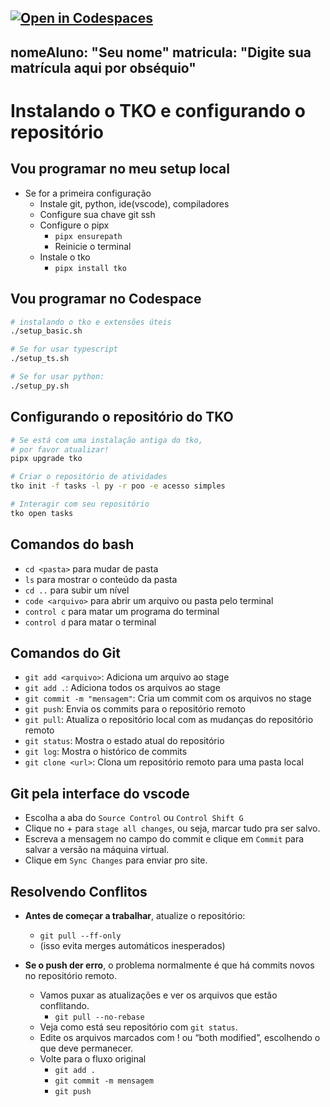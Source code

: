 [![Open in Codespaces](https://classroom.github.com/assets/launch-codespace-2972f46106e565e64193e422d61a12cf1da4916b45550586e14ef0a7c637dd04.svg)](https://classroom.github.com/open-in-codespaces?assignment_repo_id=21358409)
---
nomeAluno: "Seu nome"
matricula: "Digite sua matrícula aqui por obséquio"
---

# Instalando o TKO e configurando o repositório

## Vou programar no meu setup local

- Se for a primeira configuração
  - Instale git, python, ide(vscode), compiladores
  - Configure sua chave git ssh
  - Configure o pipx
    - `pipx ensurepath`
    - Reinicie o terminal
  - Instale o tko
    - `pipx install tko`

## Vou programar no Codespace

```bash
# instalando o tko e extensões úteis
./setup_basic.sh

# Se for usar typescript
./setup_ts.sh

# Se for usar python:
./setup_py.sh
```


## Configurando o repositório do TKO

```bash
# Se está com uma instalação antiga do tko,
# por favor atualizar!
pipx upgrade tko

# Criar o repositório de atividades
tko init -f tasks -l py -r poo -e acesso simples

# Interagir com seu repositório
tko open tasks
```

## Comandos do bash

- `cd <pasta>` para mudar de pasta
- `ls` para mostrar o conteúdo da pasta
- `cd ..` para subir um nível
- `code <arquivo>` para abrir um arquivo ou pasta pelo terminal
- `control c` para matar um programa do terminal
- `control d` para matar o terminal

## Comandos do Git

- `git add <arquivo>`: Adiciona um arquivo ao stage
- `git add .`: Adiciona todos os arquivos ao stage
- `git commit -m "mensagem"`: Cria um commit com os arquivos no stage
- `git push`: Envia os commits para o repositório remoto
- `git pull`: Atualiza o repositório local com as mudanças do repositório remoto
- `git status`: Mostra o estado atual do repositório
- `git log`: Mostra o histórico de commits
- `git clone <url>`: Clona um repositório remoto para uma pasta local

## Git pela interface do vscode

- Escolha a aba do `Source Control` ou `Control Shift G`
- Clique no + para `stage all changes`, ou seja, marcar tudo pra ser salvo.
- Escreva a mensagem no campo do commit e clique em `Commit` para salvar a versão na máquina virtual.
- Clique em `Sync Changes` para enviar pro site.

## Resolvendo Conflitos

- **Antes de começar a trabalhar**, atualize o repositório:
  - `git pull --ff-only`
  - (isso evita merges automáticos inesperados)

- **Se o push der erro**, o problema normalmente é que há commits novos no repositório remoto.
  - Vamos puxar as atualizações e ver os arquivos que estão conflitando.
    - `git pull --no-rebase`
  - Veja como está seu repositório com `git status`. 
  - Edite os arquivos marcados com ! ou “both modified”, escolhendo o que deve permanecer.
  - Volte para o fluxo original
    - `git add .`
    - `git commit -m mensagem`
    - `git push`
